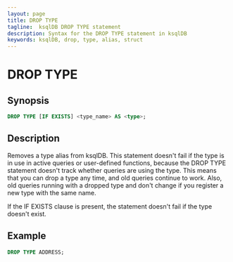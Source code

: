 ```yaml
---
layout: page
title: DROP TYPE
tagline:  ksqlDB DROP TYPE statement
description: Syntax for the DROP TYPE statement in ksqlDB
keywords: ksqlDB, drop, type, alias, struct
---
```


DROP TYPE
=========

Synopsis
--------

```sql
DROP TYPE [IF EXISTS] <type_name> AS <type>;
```

Description
-----------

Removes a type alias from ksqlDB. This statement doesn't fail if the type is in
use in active queries or user-defined functions, because the DROP TYPE
statement doesn't track whether queries are using the type. This means that you
can drop a type any time, and old queries continue to work. Also, old queries
running with a dropped type and don't change if you register a new type with
the same name.

If the IF EXISTS clause is present, the statement doesn't fail if the
type doesn't exist.

Example
-------

```sql
DROP TYPE ADDRESS;
```

